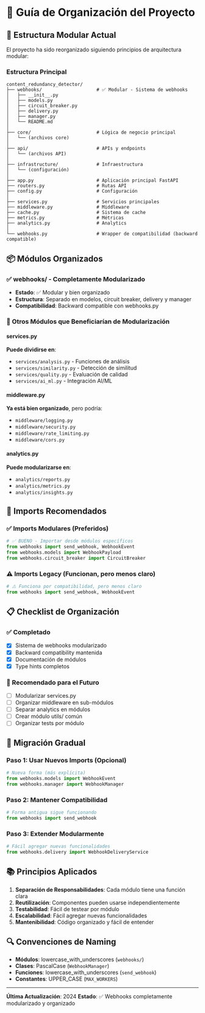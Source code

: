 # 📁 Guía de Organización del Proyecto

## 🎯 Estructura Modular Actual

El proyecto ha sido reorganizado siguiendo principios de arquitectura modular:

### Estructura Principal

```
content_redundancy_detector/
├── webhooks/                    # ✅ Modular - Sistema de webhooks
│   ├── __init__.py
│   ├── models.py
│   ├── circuit_breaker.py
│   ├── delivery.py
│   ├── manager.py
│   └── README.md
│
├── core/                        # Lógica de negocio principal
│   └── (archivos core)
│
├── api/                         # APIs y endpoints
│   └── (archivos API)
│
├── infrastructure/              # Infraestructura
│   └── (configuración)
│
├── app.py                       # Aplicación principal FastAPI
├── routers.py                   # Rutas API
├── config.py                    # Configuración
│
├── services.py                  # Servicios principales
├── middleware.py                # Middleware
├── cache.py                     # Sistema de cache
├── metrics.py                   # Métricas
├── analytics.py                 # Analytics
│
└── webhooks.py                  # Wrapper de compatibilidad (backward compatible)
```

## 📦 Módulos Organizados

### ✅ webhooks/ - Completamente Modularizado
- **Estado**: ✅ Modular y bien organizado
- **Estructura**: Separado en modelos, circuit breaker, delivery y manager
- **Compatibilidad**: Backward compatible con webhooks.py

### 📝 Otros Módulos que Beneficiarían de Modularización

#### services.py
**Puede dividirse en**:
- `services/analysis.py` - Funciones de análisis
- `services/similarity.py` - Detección de similitud
- `services/quality.py` - Evaluación de calidad
- `services/ai_ml.py` - Integración AI/ML

#### middleware.py
**Ya está bien organizado**, pero podría:
- `middleware/logging.py`
- `middleware/security.py`
- `middleware/rate_limiting.py`
- `middleware/cors.py`

#### analytics.py
**Puede modularizarse en**:
- `analytics/reports.py`
- `analytics/metrics.py`
- `analytics/insights.py`

## 🔄 Imports Recomendados

### ✅ Imports Modulares (Preferidos)

```python
# ✅ BUENO - Importar desde módulos específicos
from webhooks import send_webhook, WebhookEvent
from webhooks.models import WebhookPayload
from webhooks.circuit_breaker import CircuitBreaker
```

### ⚠️ Imports Legacy (Funcionan, pero menos claro)

```python
# ⚠️ Funciona por compatibilidad, pero menos claro
from webhooks import send_webhook, WebhookEvent
```

## 📋 Checklist de Organización

### ✅ Completado
- [x] Sistema de webhooks modularizado
- [x] Backward compatibility mantenida
- [x] Documentación de módulos
- [x] Type hints completos

### 🔄 Recomendado para el Futuro
- [ ] Modularizar services.py
- [ ] Organizar middleware en sub-módulos
- [ ] Separar analytics en módulos
- [ ] Crear módulo utils/ común
- [ ] Organizar tests por módulo

## 🚀 Migración Gradual

### Paso 1: Usar Nuevos Imports (Opcional)
```python
# Nueva forma (más explícita)
from webhooks.models import WebhookEvent
from webhooks.manager import WebhookManager
```

### Paso 2: Mantener Compatibilidad
```python
# Forma antigua sigue funcionando
from webhooks import send_webhook
```

### Paso 3: Extender Modularmente
```python
# Fácil agregar nuevas funcionalidades
from webhooks.delivery import WebhookDeliveryService
```

## 📚 Principios Aplicados

1. **Separación de Responsabilidades**: Cada módulo tiene una función clara
2. **Reutilización**: Componentes pueden usarse independientemente
3. **Testabilidad**: Fácil de testear por módulo
4. **Escalabilidad**: Fácil agregar nuevas funcionalidades
5. **Mantenibilidad**: Código organizado y fácil de entender

## 🔍 Convenciones de Naming

- **Módulos**: lowercase_with_underscores (`webhooks/`)
- **Clases**: PascalCase (`WebhookManager`)
- **Funciones**: lowercase_with_underscores (`send_webhook`)
- **Constantes**: UPPER_CASE (`MAX_WORKERS`)

---

**Última Actualización**: 2024
**Estado**: ✅ Webhooks completamente modularizado y organizado






